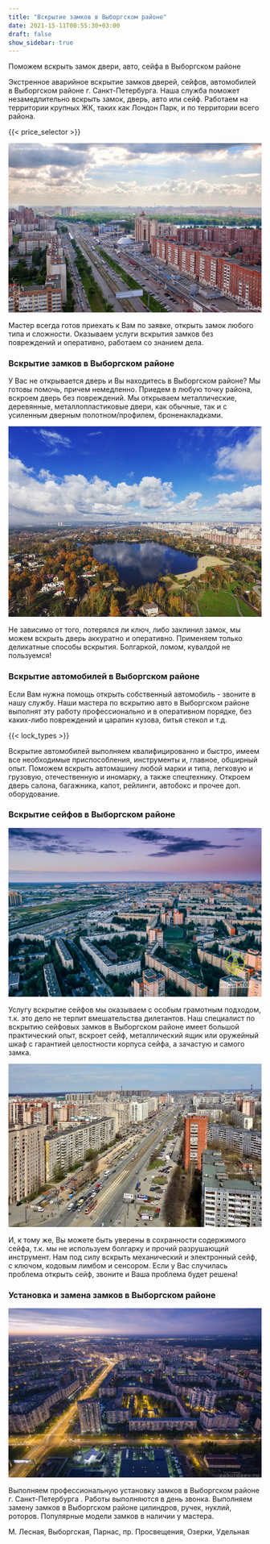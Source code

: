 ```yaml
---
title: "Вскрытие замков в Выборгском районе"
date: 2021-15-11T00:55:30+03:00
draft: false
show_sidebar: true
---
```


Поможем вскрыть замок двери, авто, сейфа в Выборгском районе

Экстренное аварийное вскрытие замков дверей, сейфов, автомобилей в Выборгском районе г. Санкт-Петербурга. Наша служба
поможет незамедлительно вскрыть замок, дверь, авто или сейф. Работаем на территории крупных ЖК, таких как Лондон Парк, и по территории всего района.

{{< price_selector >}}

![Вскрытие замков в Выборгском районе](1.jpg)

Мастер всегда готов приехать к Вам по заявке, открыть замок
любого типа и сложности. Оказываем услуги вскрытия замков без повреждений и оперативно, работаем со знанием дела.

### Вскрытие замков в Выборгском районе

У Вас не открывается дверь и Вы находитесь в Выборгском районе? Мы готовы помочь, причем немедленно. Приедем в любую
точку района, вскроем дверь без повреждений. Мы открываем металлические, деревянные, металлопластиковые двери, как
обычные, так и с усиленным дверным полотном/профилем, броненакладками. 

![Вскрытие замков в Выборгском районе](2.jpg)

Не зависимо от того, потерялся ли ключ, либо
заклинил замок, мы можем вскрыть дверь аккуратно и оперативно. Применяем только деликатные способы вскрытия. Болгаркой,
ломом, кувалдой не пользуемся!

### Вскрытие автомобилей в Выборгском районе

Если Вам нужна помощь открыть собственный автомобиль - звоните в нашу службу. Наши мастера по вскрытию авто в Выборгском
районе выполнят эту работу профессионально и в оперативном порядке, без каких-либо повреждений и царапин кузова, битья
стекол и т.д. 

{{< lock_types >}}

Вскрытие автомобилей выполняем квалифицированно и быстро, имеем все необходимые приспособления,
инструменты и, главное, обширный опыт. Поможем вскрыть автомашину любой марки и типа, легковую и грузовую, отечественную
и иномарку, а также спецтехнику. Откроем дверь салона, багажника, капот, рейлинги, автобокс и прочее доп. оборудование.

### Вскрытие сейфов в Выборгском районе

![Вскрытие замков в Выборгском районе](3.jpg)

Услугу вскрытие сейфов мы оказываем с особым грамотным подходом, т.к. это дело не терпит вмешательства дилетантов. Наш
специалист по вскрытию сейфовых замков в Выборгском районе имеет большой практический опыт, вскроет сейф, металлический
ящик или оружейный шкаф с гарантией целостности корпуса сейфа, а зачастую и самого замка. 

![Вскрытие замков в Выборгском районе](4.jpg)

И, к тому же, Вы можете быть
уверены в сохранности содержимого сейфа, т.к. мы не используем болгарку и прочий разрушающий инструмент. Нам под силу
вскрыть механический и электронный сейф, с ключом, кодовым лимбом и сенсором. Если у Вас случилась проблема открыть
сейф, звоните и Ваша проблема будет решена!

### Установка и замена замков в Выборгском районе

![Вскрытие замков в Выборгском районе](5.jpg)

Выполняем профессиональную установку замков в Выборгском районе г. Санкт-Петербурга . Работы выполняются в день звонка.
Выполняем замену замков в Выборгском районе цилиндров, ручек, нуклий, роторов. Популярные модели замков в наличии у
мастера.

М. Лесная, Выборгская, Парнас, пр. Просвещения, Озерки, Удельная